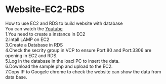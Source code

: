 # Website-EC2-RDS
How to use EC2 and RDS to build website with database  
You can watch the [Youtube](https://youtu.be/94bdn1mFwrs)   
	1.You need to create a instance in EC2  
	2.Intall LAMP on EC2  
	3.Create a Database in RDS  
	4.Check the secrity group in VCP to ensure Port:80 and Port:3306 are opening in EC2 and RDS.  
	5.Log in the database in the loacl PC to insert the data.  
	6.Download the sample php and upload to the EC2.  
	7.Copy IP to Googele chrome to check the website can show the data from data base.  
